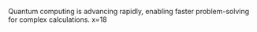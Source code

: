 Quantum computing is advancing rapidly, enabling faster problem-solving for complex calculations.
x=18
